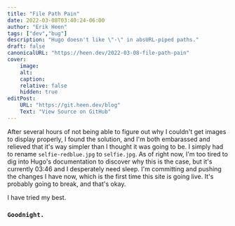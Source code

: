 ```yaml
---
title: "File Path Pain"
date: 2022-03-08T03:40:24-06:00
author: "Erik Heen"
tags: ["dev","bug"]
description: "Hugo doesn't like \"-\" in absURL-piped paths." 
draft: false
canonicalURL: "https://heen.dev/2022-03-08-file-path-pain"
cover:
    image:
    alt: 
    caption:
    relative: false
    hidden: true
editPost:
    URL: "https://git.heen.dev/blog"
    Text: "View Source on GitHub"
---
```


After several hours of not being able to figure out why I couldn't get images to display properly, I found the solution, and I'm both embarassed and relieved that it's way simpler than I thought it was going to be. I simply had to rename `selfie-redblue.jpg` to `selfie.jpg`. As of right now, I'm too tired to dig into Hugo's documentation to discover why this is the case, but it's currently 03:46 and I desperately need sleep. I'm committing and pushing the changes I have now, which is the first time this site is going live. It's probably going to break, and that's okay. 

I have tried my best.

### `Goodnight.`